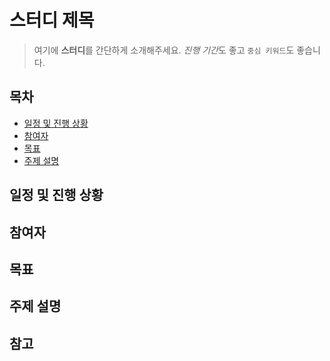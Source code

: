 # 스터디 제목
> 여기에 **스터디**를 간단하게 소개해주세요. *진행 기간*도 좋고 `중심 키워드`도 좋습니다.


## 목차 
- [일정 및 진행 상황](#일정-및-진행-상황)
- [참여자](#참여자)
- [목표](#목표)
- [주제 설명](#주제-설명)


## 일정 및 진행 상황

## 참여자

## 목표

## 주제 설명

## 참고
